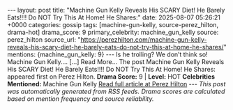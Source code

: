 --- layout: post title: "Machine Gun Kelly Reveals His SCARY Diet! He Barely Eats!!!! Do NOT Try This At Home! He Shares:" date: 2025-08-07 05:26:21 +0000 categories: gossip tags: [machine-gun-kelly, source-perez_hilton, drama-hot] drama_score: 9 primary_celebrity: machine_gun_kelly source: perez_hilton source_url: "https://perezhilton.com/machine-gun-kelly-reveals-his-scary-diet-he-barely-eats-do-not-try-this-at-home-he-shares/" mentions: {machine_gun_kelly: 9} --- Is he trolling? We don’t think so! Machine Gun Kelly…. [...] Read More... The post Machine Gun Kelly Reveals His SCARY Diet! He Barely Eats!!!! Do NOT Try This At Home! He Shares: appeared first on Perez Hilton. **Drama Score:** 9 | **Level:** HOT **Celebrities Mentioned:** Machine Gun Kelly [Read full article at Perez Hilton](https://perezhilton.com/machine-gun-kelly-reveals-his-scary-diet-he-barely-eats-do-not-try-this-at-home-he-shares/) --- *This post was automatically generated from RSS feeds. Drama scores are calculated based on mention frequency and source reliability.*